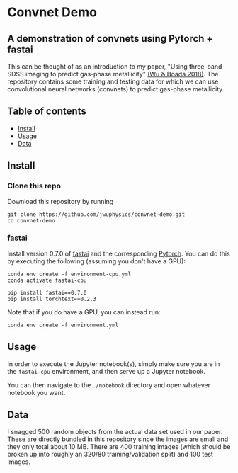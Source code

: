 # Convnet Demo
## A demonstration of convnets using Pytorch + fastai

This can be thought of as an introduction to my paper, "Using 
three-band SDSS imaging to predict gas-phase metallicity" 
[(Wu & Boada 2018)](https://arxiv.org/abs/1810.12913). 
The repository contains some training and testing data
for which we can use convolutional neural networks (convnets)
to predict gas-phase metallicity.

## Table of contents
- [Install](#install)
- [Usage](#usage)
- [Data](#data)

## Install

### Clone this repo

Download this repository by running
```
git clone https://github.com/jwuphysics/convnet-demo.git
cd convnet-demo
```

### fastai

Install version 0.7.0 of [fastai](https://github.com/fastai/fastai)
and the corresponding [Pytorch](https://pytorch.org/). You can do this
by executing the following (assuming you don't have a GPU):

```
conda env create -f environment-cpu.yml
conda activate fastai-cpu

pip install fastai==0.7.0
pip install torchtext==0.2.3
```

Note that if you do have a GPU, you can instead run: 
```
conda env create -f environment.yml
```

## Usage
In order to execute the Jupyter notebook(s), simply make sure you are in 
the `fastai-cpu` environment, and then serve up a Jupyter notebook.

You can then navigate to the `./notebook` directory and open whatever
notebook you want.

## Data
I snagged 500 random objects from the actual data set used in our paper. 
These are directly bundled in this repository since the images are small 
and they only total about 10 MB. There are 400 training images (which 
should be broken up into roughly an 320/80 training/validation split) 
and 100 test images.
